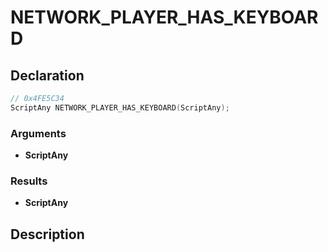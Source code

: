 # NETWORK_PLAYER_HAS_KEYBOARD

## Declaration
```cpp
// 0x4FE5C34
ScriptAny NETWORK_PLAYER_HAS_KEYBOARD(ScriptAny);
```

### Arguments
- **ScriptAny**

### Results
- **ScriptAny**

## Description
